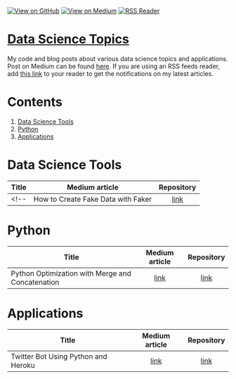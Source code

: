 [![View on GitHub](https://img.shields.io/badge/GitHub-View_on_GitHub-blue?logo=GitHub)](https://github.com/jrudd1/Data-Science-Topics)  [![View on Medium](https://img.shields.io/badge/Medium-View%20on%20Medium-red?logo=medium)](https://funsizeathlete.medium.com/) [![RSS Reader](https://img.shields.io/badge/RSS%20Feed%20-Add%20to%20your%20RSS%20Reader-yellowgreend?logo=feedly)](https://medium.com/feed/@funsizeathlete) 


# [Data Science Topics](https://github.com/jrudd1/Data-Science-Topics)
My code and blog posts about various data science topics and applications. Post on Medium can be found [here](https://funsizeathlete.medium.com/). If you are using an RSS feeds reader, add [this link](https://medium.com/feed/@funsizeathlete) to your reader to get the notifications on my latest articles.

# Contents
1. [Data Science Tools](#data-science-tools)
1. [Python](#python)
1. [Applications](#applications)

# Data Science Tools 

| Title        | Medium article           | Repository  |
| ------------- |:-------------:| :-----:|
<!--| How to Create Fake Data with Faker | [link](https://towardsdatascience.com/how-to-create-fake-data-with-faker-a835e5b7a9d9) | [link](./data_science_tools/faker.ipynb) |-->

# Python
| Title        | Medium article           | Repository  |
| ------------- |:-------------:| :-----:|
| Python Optimization with Merge and Concatenation      | [link](https://funsizeathlete.medium.com/a-surprising-lesson-in-python-optimization-805fb6cd339e) | [link](./python/optimization/pairwise_comparison/pairwise_comparison.ipynb) |


# Applications
| Title        | Medium article           | Repository  |
| ------------- |:-------------:| :-----:|
| Twitter Bot Using Python and Heroku | [link](https://funsizeathlete.medium.com/my-first-twitter-bot-using-python-and-heroku-e3ef83578f58) | [link](https://github.com/jrudd1/twitter-bot-python-heroku)






